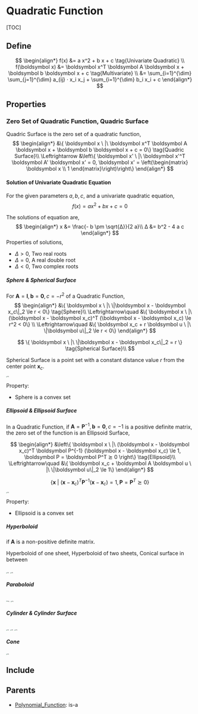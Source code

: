 # Quadratic Function

[TOC]

## Define

$$
\begin{align*}
  f(x) &= a x^2 + b x + c  \tag{Univariate Quadratic}  \\
  f(\boldsymbol x) &= \boldsymbol x^T \boldsymbol A \boldsymbol x + \boldsymbol b \boldsymbol x + c  \tag{Multivariate}  \\
    &= \sum_{i=1}^{\dim} \sum_{j=1}^{\dim} a_{ij} · x_i x_j + \sum_{i=1}^{\dim} b_i x_i + c
\end{align*}
$$

## Properties

### Zero Set of Quadratic Function, Quadric Surface

Quadric Surface is the zero set of a quadratic function,
$$
\begin{align*}
  &\{ \boldsymbol x \ |\ \boldsymbol x^T \boldsymbol A \boldsymbol x + \boldsymbol b \boldsymbol x + c = 0\} \tag{Quadric Surface}\\
\Leftrightarrow &\left\{ \boldsymbol x' \ |\ \boldsymbol x'^T \boldsymbol A' \boldsymbol x' = 0, \boldsymbol x' = \left(\begin{matrix} \boldsymbol x \\ 1 \end{matrix}\right)\right\}
\end{align*}
$$

#### Solution of Univariate Quadratic Equation  
For the given parameters $a, b, c$, and a univariate quadratic equation,
$$
f(x) = a x^2 + b x + c = 0
$$

The solutions of equation are, 
$$
\begin{align*}
  x &= \frac{- b \pm \sqrt{Δ}}{2 a}\\
  Δ &= b^2 - 4 a c
\end{align*}
$$
Properties of solutions, 
- $Δ > 0$, Two real roots
- $Δ = 0$, A real double root
- $Δ < 0$, Two complex roots

##### Sphere & Spherical Surface

For $\boldsymbol A = \boldsymbol I, \boldsymbol b = \boldsymbol 0, c = -r^2$ of a Quadratic Function,
$$
\begin{align*}
  &\{ \boldsymbol x \ |\ \|\boldsymbol x - \boldsymbol x_c\|_2 \le r < 0\}  \tag{Sphere}\\
\Leftrightarrow\quad &\{ \boldsymbol x \ |\ (\boldsymbol x - \boldsymbol x_c)^T (\boldsymbol x - \boldsymbol x_c) \le r^2 < 0\}  \\
\Leftrightarrow\quad &\{ \boldsymbol x_c + r \boldsymbol u \ |\ \|\boldsymbol u\|_2 \le r < 0\}
\end{align*}
$$

$$
\{ \boldsymbol x \ |\ \|\boldsymbol x - \boldsymbol x_c\|_2 = r \}  \tag{Spherical Surface}\\
$$

Spherical Surface is a point set with a constant distance value $r$ from the center point $\boldsymbol x_c$.

<img src="./assets/Sphere_Quadric.png" alt="img" style="zoom:18%;" />

Property:
- Sphere is a convex set

##### Ellipsoid & Ellipsoid Surface

In a Quadratic Function, if $\boldsymbol A = \boldsymbol P^{-1}, \boldsymbol b = \boldsymbol 0, c = -1$ is a positive definite matrix, the zero set of the function is an Ellipsoid Surface,

$$
\begin{align*}
  &\left\{ \boldsymbol x \ |\ (\boldsymbol x - \boldsymbol x_c)^T \boldsymbol P^{-1} (\boldsymbol x - \boldsymbol x_c) \le 1, \boldsymbol P = \boldsymbol P^T ⪰ 0 \right\}  \tag{Ellipsoid}\\
  \Leftrightarrow\quad &\{ \boldsymbol x_c + \boldsymbol A \boldsymbol u \ |\ \|\boldsymbol u\|_2 \le 1\}
\end{align*}
$$

$$
\{ \boldsymbol x \ |\ (\boldsymbol x - \boldsymbol x_c)^T \boldsymbol P^{-1} (\boldsymbol x - \boldsymbol x_c) = 1, \boldsymbol P = \boldsymbol P^T ⪰ 0\}  \tag{Ellipsoid Surface}
$$

<img src="./assets/Ellipsoid_Quadric.png" alt="img" style="zoom:18%;" />

Property:

- Ellipsoid is a convex set

##### Hyperboloid

if $\boldsymbol A$ is a non-positive definite matrix.

Hyperboloid of one sheet, Hyperboloid of two sheets, Conical surface in between

<img src="./assets/Hyperboloid_Of_Two_Sheets_Quadric.png" alt="img" style="zoom: 18%;" />

<img src="./assets/Hyperboloid_Of_One_Sheet_Quadric.png" alt="img" style="zoom:18%;" />

##### Paraboloid

<img src="./assets/Paraboloid_Quadric.png" alt="img" style="zoom:20%;" />

<img src="./assets/Hyperbolic_Paraboloid_Quadric.png" alt="img" style="zoom:18%;" />

##### Cylinder & Cylinder Surface



<img src="./assets/Elliptic_Cylinder_Quadric.png" alt="img" style="zoom:18%;" />

<img src="./assets/Hyperbolic_Cylinder_Quadric.png" alt="img" style="zoom:18%;" />

<img src="./assets/Parabolic_Cylinder_Quadric.png" alt="img" style="zoom:18%;" />

##### Cone

<img src="./assets/Circular_Cone_Quadric.png" alt="img" style="zoom:18%;" />

## Include

## Parents

- [Polynomial_Function](./Polynomial_Function.md): is-a

